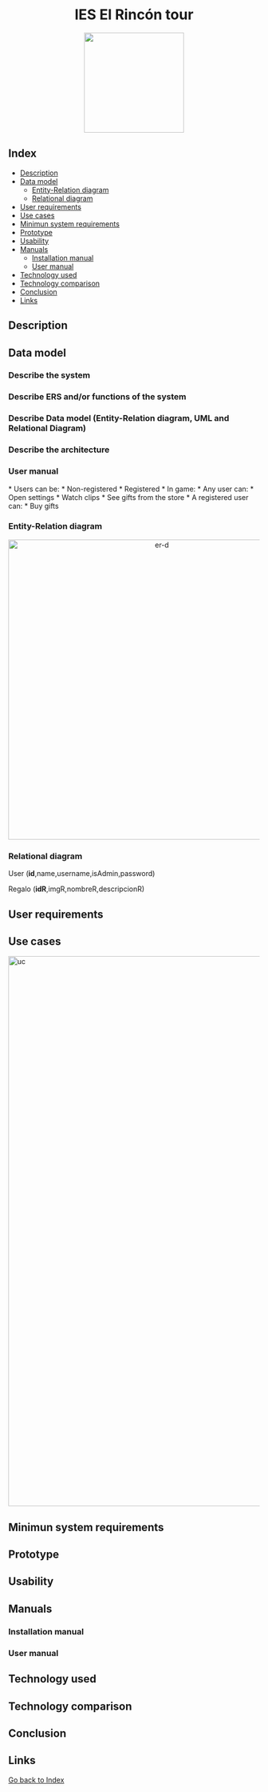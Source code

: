 <h1 align="center">IES El Rincón tour</h1>
<p align="center">
  <img src="https://user-images.githubusercontent.com/77303061/154721634-630956f2-1dda-4544-8dd2-3000aa4b8df2.png" width="200px"
			 height="200px"/>
</p>

<h2>Index</h2>

* [Description](#description)
* [Data model](#data-model)
	* [Entity-Relation diagram](#entity-relation-diagram)
	* [Relational diagram](#relational-diagram)
* [User requirements](#user-requirements)
* [Use cases](#use-cases)
* [Minimun system requirements](#minimun-system-requirements)
* [Prototype](#prototype)
* [Usability](#usability)
* [Manuals](#manuals)
	* [Installation manual](#installation-manual)
	* [User manual](#user-manual)
* [Technology used](#technology-used)
* [Technology comparison](#technology-comparison)
* [Conclusion](#conclusion)
* [Links](#links)

<h2>Description</h2>


<h2>Data model</h2>
<h3>Describe the system</h3>
<h3>Describe ERS and/or functions of the system</h3>
<h3>Describe Data model (Entity-Relation diagram, UML and Relational Diagram)</h3>
<h3>Describe the architecture</h3>
<h3>User manual</h3>
* Users can be:
	* Non-registered
	* Registered 
* In game:
	* Any user can:
		* Open settings
		* Watch clips
		* See gifts from the store
	* A registered user can:
		* Buy gifts 

<h3>Entity-Relation diagram</h3>
<p align="center">
	<img width="600" alt="er-d" src="https://user-images.githubusercontent.com/77303061/146036037-a76bb4a2-3aa7-4796-810f-126abfefd7ed.png">
</p>

<h3>Relational diagram</h3>
<p>User (<b>id</b>,name,username,isAdmin,password)</p>
<p>Regalo (<b>idR</b>,imgR,nombreR,descripcionR)</p>


<h2>User requirements</h2>
<h2>Use cases</h2>
<img width="1100" alt="uc" src="https://user-images.githubusercontent.com/77303061/146036983-85cfafdf-123e-485b-8557-769515145b88.png">


<h2>Minimun system requirements</h2>


<h2>Prototype</h2>


<h2>Usability</h2>


<h2>Manuals</h2>
<h3>Installation manual</h3>
<h3>User manual</h3>


<h2>Technology used</h2>


<h2>Technology comparison</h2>


<h2>Conclusion</h2>


<h2>Links</h2>


[Go back to Index](#index)
